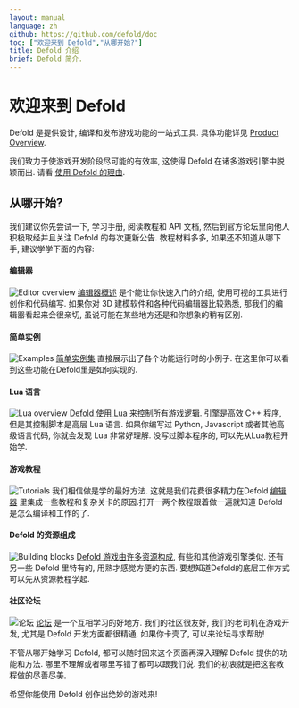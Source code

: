 ```yaml
---
layout: manual
language: zh
github: https://github.com/defold/doc
toc: ["欢迎来到 Defold","从哪开始?"]
title: Defold 介绍
brief: Defold 简介.
---
```


# 欢迎来到 Defold

Defold 是提供设计, 编译和发布游戏功能的一站式工具. 具体功能详见 [Product Overview](/product).

我们致力于使游戏开发阶段尽可能的有效率, 这使得 Defold 在诸多游戏引擎中脱颖而出. 请看 [使用 Defold 的理由](/why).

## 从哪开始?

我们建议你先尝试一下, 学习手册, 阅读教程和 API 文档, 然后到官方论坛里向他人积极取经并且关注 Defold 的每次更新公告. 教程材料多多, 如果还不知道从哪下手, 建议学学下面的内容:

#### 编辑器
![Editor overview](/manuals/images/introduction/editor.png) [编辑器概述](/zh/manuals/editor/) 是个能让你快速入门的介绍, 使用可视的工具进行创作和代码编写. 如果你对 3D 建模软件和各种代码编辑器比较熟悉, 那我们的编辑器看起来会很亲切, 虽说可能在某些地方还是和你想象的稍有区别.

#### 简单实例
![Examples](/manuals/images/introduction/examples.jpg) [简单实例集](/examples/) 直接展示出了各个功能运行时的小例子. 在这里你可以看到这些功能在Defold里是如何实现的.

#### Lua 语言
![Lua overview](/manuals/images/introduction/lua.png) [Defold 使用 Lua](/zh/manuals/lua/) 来控制所有游戏逻辑. 引擎是高效 C++ 程序, 但是其控制脚本是高层 Lua 语言. 如果你编写过 Python, Javascript 或者其他高级语言代码, 你就会发现 Lua 非常好理解. 没写过脚本程序的, 可以先从Lua教程开始学.

#### 游戏教程
![Tutorials](/manuals/images/introduction/tutorials.jpg) 我们相信做是学的最好方法. 这就是我们花费很多精力在Defold [编辑器](/zh/manuals/editor/) 里集成一些教程和复杂关卡的原因.打开一两个教程跟着做一遍就知道 Defold 是怎么编译和工作的了.

#### Defold 的资源组成
![Building blocks](/manuals/images/introduction/building_blocks.png) [Defold 游戏由许多资源构成](/zh/manuals/building-blocks/), 有些和其他游戏引擎类似. 还有另一些 Defold 里特有的, 用熟才感觉方便的东西. 要想知道Defold的底层工作方式可以先从资源教程学起.

#### 社区论坛
![论坛](/manuals/images/introduction/forum.jpg) [论坛](//forum.defold.com/) 是一个互相学习的好地方. 我们的社区很友好, 我们的老司机在游戏开发, 尤其是 Defold 开发方面都很精通. 如果你卡壳了, 可以来论坛寻求帮助!

不管从哪开始学习 Defold, 都可以随时回来这个页面再深入理解 Defold 提供的功能和方法. 哪里不理解或者哪里写错了都可以跟我们说. 我们的初衷就是把这套教程做的尽善尽美.

希望你能使用 Defold 创作出绝妙的游戏来!
